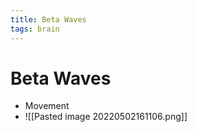 ```yaml
---
title: Beta Waves
tags: brain
---
```


# Beta Waves
- Movement
- ![[Pasted image 20220502161106.png]]










